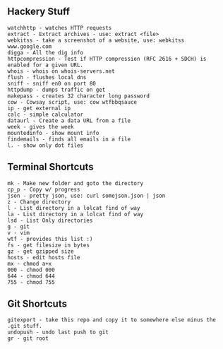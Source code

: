 Hackery Stuff
-------------

	watchhttp - watches HTTP requests
	extract - Extract archives - use: extract <file>
	webkitss - take a screenshot of a website, use: webkitss www.google.com
	digga - All the dig info
	httpcompression - Test if HTTP compression (RFC 2616 + SDCH) is enabled for a given URL.
	whois - whois on whois-servers.net
	flush - flushes local dns
	sniff - sniff en0 on port 80
	httpdump - dumps traffic on get
	makepass - creates 32 character long password
	cow - Cowsay script, use: cow wtfbbqsauce
	ip - get external ip
	calc - simple calculator
	dataurl - Create a data URL from a file
	week - gives the week 
	mountedinfo - show mount info
	findemails - finds all emails in a file
	l. - show only dot files


Terminal Shortcuts
------------------

	mk - Make new folder and goto the directory
	cp_p - Copy w/ progress
	json - pretty json, use: curl somejson.json | json
	z - Change directory
	l - List directory in a lolcat find of way
	la - List directory in a lolcat find of way
	lsd - List Only directories
	g - git
	v - vim
	wtf - provides this list :)
	fs - get filesize in bytes
	gz - get gzipped size
	hosts - edit hosts file
	mx - chmod a+x
	000 - chmod 000
	644 - chmod 644
	755 - chmod 755


Git Shortcuts
-------------

	gitexport - take this repo and copy it to somewhere else minus the .git stuff.
	undopush - undo last push to git
	gr - git root
	